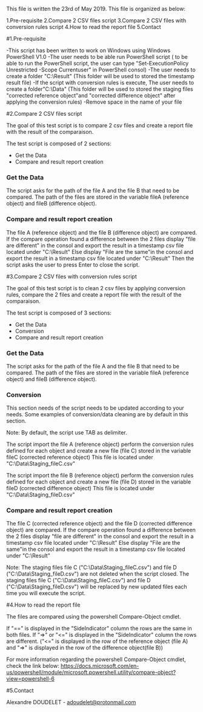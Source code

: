 This file is written the 23rd of May 2019. This file is organized as below:

1.Pre-requisite
2.Compare 2 CSV files script
3.Compare 2 CSV files with conversion rules script
4.How to read the report file
5.Contact

#1.Pre-requisite

-This script has been written to work on Windows using Windows PowerShell V1.0 
-The user needs to be able run PowerShell script ( to be able to run the PowerShell script, the user can type "Set-ExecutionPolicy Unrestricted -Scope Currentuser" in PowerShell consol)
-The user needs to create a folder "C:\Result\" (This folder will be used to stored the timestamp result file) 
-If the script with conversion rules is execute, The user needs to create a folder"C:\Data\" (This folder will be used to stored the staging files "corrected reference object"and "corrected difference object" after applying the conversion rules)
-Remove space in the name of your file

#2.Compare 2 CSV files script

The goal of this test script is to compare 2 csv files and create a report file with the result of the comparaison. 

The test script is composed of 2 sections:
- Get the Data
- Compare and result report creation

### Get the Data
The script asks for the path of the file A and the file B that need to be compared.
The path of the files are stored in the variable fileA (reference object) and fileB (difference object).

### Compare and result report creation
The file A (reference object) and the file B (difference object) are compared.
If the compare operation found a difference between the 2 files display "file are different" in the consol and export the result in a timestamp csv file located under "C:\Result\"
Else display "File are the same"in the consol and export the result in a timestamp csv file located under "C:\Result\"
Then the script asks the user to press Enter to close the script.

#3.Compare 2 CSV files with conversion rules script

The goal of this test script is to clean 2 csv files by applying conversion rules, compare the 2 files and create a report file with the result of the comparaison.

The test script is composed of 3 sections:
- Get the Data
- Conversion
- Compare and result report creation

### Get the Data
The script asks for the path of the file A and the file B that need to be compared.
The path of the files are stored in the variable fileA (reference object) and fileB (difference object).

### Conversion
This section needs of the script needs to be updated according to your needs.
Some examples of conversion/data cleaning are by default in this section.

Note: By default, the script use TAB as delimiter. 

The script import the file A (reference object) perform the conversion rules defined for each object and create a new file (file C) stored in the variable fileC (corrected reference object)
This file is located under "C:\Data\Staging_fileC.csv"

The script import the file B (reference object) perform the conversion rules defined for each object and create a new file (file D) stored in the variable fileD (corrected difference object)
This file is located under "C:\Data\Staging_fileD.csv"

### Compare and result report creation
The file C (corrected reference object) and the file D (corrected difference object) are compared.
If the compare operation found a difference between the 2 files display "file are different" in the consol and export the result in a timestamp csv file located under "C:\Result\"
Else display "File are the same"in the consol and export the result in a timestamp csv file located under "C:\Result\"

Note: 
The staging files file C ("C:\Data\Staging_fileC.csv") and file D ("C:\Data\Staging_fileD.csv") are not deleted when the script closed.
The staging files file C ("C:\Data\Staging_fileC.csv") and file D ("C:\Data\Staging_fileD.csv") will be replaced by new updated files each time you will execute the script.

#4.How to read the report file

The files are compared using the powershell Compare-Object cmdlet. 

If "==" is displayed in the "SideIndicator" column the rows are the same in both files.
If "=>" or "<=" is displayed in the "SideIndicator" column the rows are different. ("<=" is displayed in the row of the reference object (file A) and "=>" is displayed in the row of the difference object(file B))

For more information regarding the powershell Compare-Object cmdlet, check the link below:
https://docs.microsoft.com/en-us/powershell/module/microsoft.powershell.utility/compare-object?view=powershell-6

#5.Contact

Alexandre DOUDELET - adoudelet@protonmail.com
